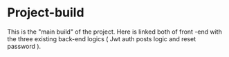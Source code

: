 # Project-build
This is the "main build" of the project. Here is linked both of front -end with the three existing back-end logics ( Jwt auth  posts logic and reset password ).
